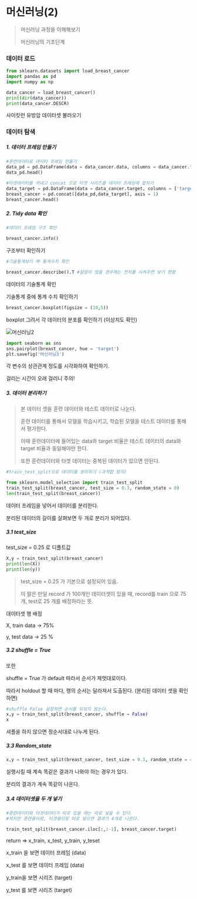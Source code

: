 # 머신러닝(2)



> 머신러닝 과정을 이해해보기
>
> 머신러닝의 기초단계



### 데이터 로드



```python
from sklearn.datasets import load_breast_cancer
import pandas as pd
import numpy as np

data_cancer = load_breast_cancer()
print(dir(data_cancer))
print(data_cancer.DESCR)

```



사이킷런 유방암 데이터셋 불러오기



### 데이터 탐색

##### 1. 데이터 프레임 만들기

```python
#훈련데이터로 데이터 프레임 만들기
data_pd = pd.DataFrame(data = data_cancer.data, columns = data_cancer.feature_names)
data_pd.head()

#타겟데이터를 꺼내고 concat 으로 타겟 시리즈를 데이터 프레임에 합치기
data_target = pd.DataFrame(data = data_cancer.target, columns = ['target'])
breast_cancer = pd.concat([data_pd,data_target], axis = 1)
breast_cancer.head()
```



##### 2. Tidy data 확인



```python
#데이터 프레임 구조 확인

breast_cancer.info()
```

구조부터 확인하기



```python
#기술통계보기 中 통계수치 확인

breast_cancer.describe().T #칼럼이 많을 경우에는 전치를 시켜주면 보기 편함
```



데이터의 기술통계 확인

기술통계 중에 통계 수치 확인하기



```py
breast_cancer.boxplot(figsize = (10,5))
```



boxplot 그려서 각 데이터의 분포를 확인하기 (이상치도 확인)

![머신러닝2](C:/study/workspace_python/MachineLearning/%EB%A8%B8%EC%8B%A0%EB%9F%AC%EB%8B%9D2.png)



```python
import seaborn as sns
sns.pairplot(breast_cancer, hue = 'target')
plt.savefig('머신러닝3')
```



각 변수의 상관관계 정도를 시각화하여 확인하기.

걸리는 시간이 오래 걸리니 주의!



##### 3. 데이터 분리하기



> 본 데이터 셋을 훈련 데이터와 테스트 데이터로 나눈다.
>
> 훈련 데이터를 통해서 모델을 학습시키고, 학습된 모델을 테스트 데이터를 통해서 평가한다.
>
> 이때 훈련데이터에 들어있는 data와 target 비율은 테스트 데이터의 data와 target 비율과 동일해야만 한다.
>
> 또한 훈련데이터와 타겟 데이터는 중복된 데이터가 있으면 안된다.



```python
#train_test_split으로 데이터를 분리하기 (과적합 방지)

from sklearn.model_selection import train_test_split
train_test_split(breast_cancer, test_size = 0.3, random_state = 0)
len(train_test_split(breast_cancer))

```



데이터 프레임을 넣어서 데이터를 분리한다.

분리된 데이터의 길이를 살펴보면 두 개로 분리가 되어있다.



##### 3.1 test_size

test_size = 0.25 로 디폴트값



```python
X,y = train_test_split(breast_cancer)
print(len(X))
print(len(y))
```



> test_size = 0.25 가 기본으로 설정되어 있음.
>
> 이 말은 만일 record 가 100개인 데이터셋이 있을 때, record를 train 으로 75개, test로 25 개를 배정하라는 뜻.



데이터셋 행 배정

X, train data -> 75%

y, test data -> 25 % 



##### 3.2 shuffle = True

또한 



shuffle = True 가 default 따라서 순서가 제멋대로이다.

따라서 holdout 할 때 마다, 행의 순서는 달라져서 도출된다. (분리된 데이터 셋을 확인하면)



```python
#shuffle False 설정하면 순서를 뒤섞지 않는다.
x,y = train_test_split(breast_cancer, shuffle = False)
x
```



셔플을 하지 않으면 정순서대로 나누게 된다.



##### 3.3 Random_state



```python
x,y = train_test_split(breast_cancer, test_size = 0.3, random_state = 42)
```



실행시킬 때 계속 똑같은 결과가 나와야 하는 경우가 있다.

분리의 결과가 계속 똑같이 나온다.



##### 3.4 데이터셋을 두 개 넣기



```python
#훈련데이터와 타겟데이터가 따로 있을 때는 따로 넣을 수 있다.
#하지만 훈련용이랑, 타겟용이랑 따로 넣으면 결과가 4개로 나온다.

train_test_split(breast_cancer.iloc[:,:-1], breast_cancer.target)

```



return => x_train, x_test, y_train, y_teset

x_train 을 보면 데이터 프레임 (data)

x_test 를 보면 데이터 프레임 (data)

y_train을 보면 시리즈 (target)

y_test 를 보면 시리즈 (target)

